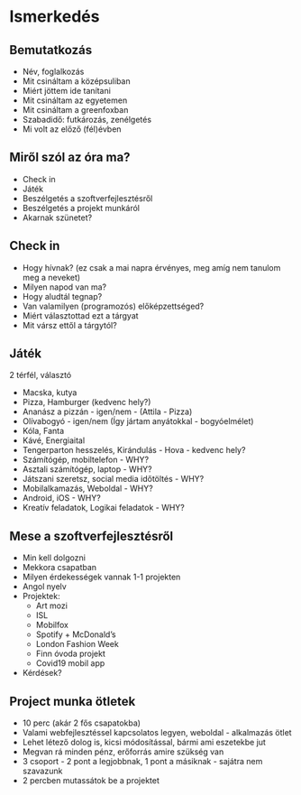 # Ismerkedés

## Bemutatkozás

- Név, foglalkozás
- Mit csináltam a középsuliban
- Miért jöttem ide tanítani
- Mit csináltam az egyetemen
- Mit csináltam a greenfoxban
- Szabadidő: futkározás, zenélgetés
- Mi volt az előző (fél)évben

## Miről szól az óra ma?

- Check in
- Játék
- Beszélgetés a szoftverfejlesztésről
- Beszélgetés a projekt munkáról
- Akarnak szünetet?

## Check in

- Hogy hívnak? (ez csak a mai napra érvényes, meg amíg nem tanulom meg a neveket)
- Milyen napod van ma?
- Hogy aludtál tegnap?
- Van valamilyen (programozós) előképzettséged?
- Miért választottad ezt a tárgyat
- Mit vársz ettől a tárgytól?

## Játék

2 térfél, választó

- Macska, kutya
- Pizza, Hamburger (kedvenc hely?)
- Ananász a pizzán - igen/nem - (Attila - Pizza)
- Olívabogyó -  igen/nem (Így jártam anyátokkal - bogyóelmélet)
- Kóla, Fanta
- Kávé, Energiaital
- Tengerparton hesszelés, Kirándulás - Hova - kedvenc hely?
- Számítógép, mobiltelefon - WHY?
- Asztali számítógép, laptop - WHY?
- Játszani szeretsz, social media időtöltés - WHY?
- Mobilalkamazás, Weboldal - WHY?
- Android, iOS - WHY?
- Kreatív feladatok, Logikai feladatok - WHY?

## Mese a szoftverfejlesztésről

- Min kell dolgozni
- Mekkora csapatban
- Milyen érdekességek vannak 1-1 projekten
- Angol nyelv
- Projektek:
    - Art mozi
    - ISL
    - Mobilfox
    - Spotify + McDonald’s
    - London Fashion Week
    - Finn óvoda projekt
    - Covid19 mobil app
- Kérdések?

## Project munka ötletek

  - 10 perc (akár 2 fős csapatokba)
  - Valami webfejlesztéssel kapcsolatos legyen, weboldal - alkalmazás ötlet
  - Lehet létező dolog is, kicsi módosítással, bármi ami eszetekbe jut
  - Megvan rá minden pénz, erőforrás amire szükség van
  - 3 csoport - 2 pont a legjobbnak, 1 pont a másiknak - sajátra nem szavazunk
  - 2 percben mutassátok be a projektet
